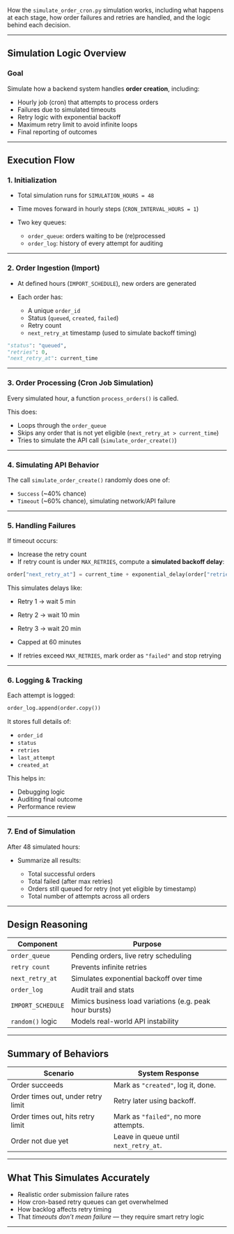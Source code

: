 How the `simulate_order_cron.py` simulation works, including what happens at each stage, how order failures and retries are handled, and the logic behind each decision.

---

## **Simulation Logic Overview**

### Goal

Simulate how a backend system handles **order creation**, including:

* Hourly job (cron) that attempts to process orders
* Failures due to simulated timeouts
* Retry logic with exponential backoff
* Maximum retry limit to avoid infinite loops
* Final reporting of outcomes

---

## **Execution Flow**

### 1. **Initialization**

* Total simulation runs for `SIMULATION_HOURS = 48`
* Time moves forward in hourly steps (`CRON_INTERVAL_HOURS = 1`)
* Two key queues:

  * `order_queue`: orders waiting to be (re)processed
  * `order_log`: history of every attempt for auditing

---

### 2. **Order Ingestion (Import)**

* At defined hours (`IMPORT_SCHEDULE`), new orders are generated
* Each order has:

  * A unique `order_id`
  * Status (`queued`, `created`, `failed`)
  * Retry count
  * `next_retry_at` timestamp (used to simulate backoff timing)

```python
"status": "queued",
"retries": 0,
"next_retry_at": current_time
```

---

### 3. **Order Processing (Cron Job Simulation)**

Every simulated hour, a function `process_orders()` is called.

This does:

* Loops through the `order_queue`
* Skips any order that is not yet eligible (`next_retry_at > current_time`)
* Tries to simulate the API call (`simulate_order_create()`)

---

### 4. **Simulating API Behavior**

The call `simulate_order_create()` randomly does one of:

* `Success` (\~40% chance)
* `Timeout` (\~60% chance), simulating network/API failure

---

### 5. **Handling Failures**

If timeout occurs:

* Increase the retry count
* If retry count is under `MAX_RETRIES`, compute a **simulated backoff delay**:

```python
order["next_retry_at"] = current_time + exponential_delay(order["retries"])
```

This simulates delays like:

* Retry 1 → wait 5 min

* Retry 2 → wait 10 min

* Retry 3 → wait 20 min

* Capped at 60 minutes

* If retries exceed `MAX_RETRIES`, mark order as `"failed"` and stop retrying

---

### 6. **Logging & Tracking**

Each attempt is logged:

```python
order_log.append(order.copy())
```

It stores full details of:

* `order_id`
* `status`
* `retries`
* `last_attempt`
* `created_at`

This helps in:

* Debugging logic
* Auditing final outcome
* Performance review

---

### 7. **End of Simulation**

After 48 simulated hours:

* Summarize all results:

  * Total successful orders
  * Total failed (after max retries)
  * Orders still queued for retry (not yet eligible by timestamp)
  * Total number of attempts across all orders

---

## **Design Reasoning**

| Component         | Purpose                                                 |
| ----------------- | ------------------------------------------------------- |
| `order_queue`     | Pending orders, live retry scheduling                   |
| `retry count`     | Prevents infinite retries                               |
| `next_retry_at`   | Simulates exponential backoff over time                 |
| `order_log`       | Audit trail and stats                                   |
| `IMPORT_SCHEDULE` | Mimics business load variations (e.g. peak hour bursts) |
| `random()` logic  | Models real-world API instability                       |

---

## Summary of Behaviors

| Scenario                           | System Response                       |
| ---------------------------------- | ------------------------------------- |
| Order succeeds                     | Mark as `"created"`, log it, done.    |
| Order times out, under retry limit | Retry later using backoff.            |
| Order times out, hits retry limit  | Mark as `"failed"`, no more attempts. |
| Order not due yet                  | Leave in queue until `next_retry_at`. |

---

## What This Simulates Accurately

* Realistic order submission failure rates
* How cron-based retry queues can get overwhelmed
* How backlog affects retry timing
* That *timeouts don’t mean failure* — they require smart retry logic

---
